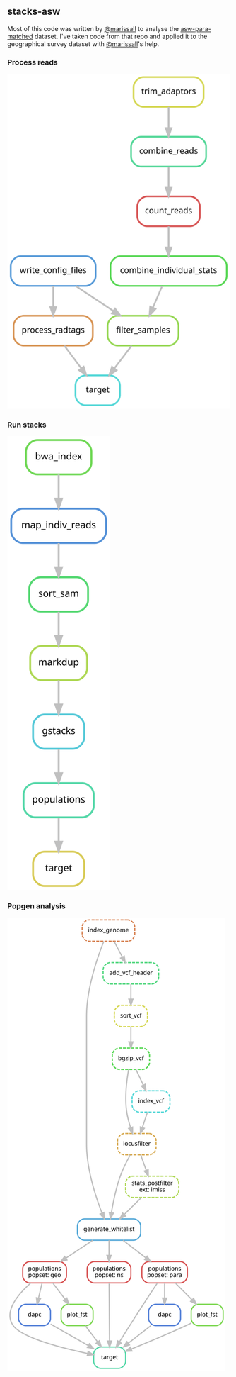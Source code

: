 ## stacks-asw

Most of this code was written by [@marissall](https://github.com/MarissaLL) to analyse the [asw-para-matched](https://github.com/MarissaLL/asw-para-matched) dataset.
I've taken code from that repo and applied it to the geographical survey dataset with [@marissall](https://github.com/MarissaLL)'s help.

### Process reads

![](graphs/process_reads.svg)

### Run stacks

![](graphs/stacks.svg)

### Popgen analysis

![](graphs/popgen.svg)
